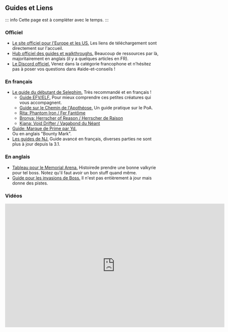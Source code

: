## Guides et Liens

::: info
Cette page est à compléter avec le temps.
:::

### Officiel

- [Le site officiel pour l'Europe et les US.](http://www.global.honkaiimpact3.com/)
  Les liens de téléchargement sont directement sur l'accueil.
- [Hub officiel des guides et walkthroughs.](https://walkthrough.honkaiimpact3.com/)
  Beaucoup de ressources par là, majoritairement en anglais (il y a quelques articles en FR).
- [Le Discord officiel.](https://discord.gg/hi3)
  Venez dans la catégorie francophone et n'hésitez pas à poser vos questions dans #aide-et-conseils !

### En français

- [Le guide du débutant de Selephim.](https://docs.google.com/document/d/1FNc-ugpD2wUcYAMhIdwc2lpv_pDKStGMJYChEhooBxI/edit)
  Très recommandé et en français !
  - [Guide EFV/ELF.](https://docs.google.com/document/d/1MVMdgblZ8w8dj0ifAms4dV7p7iedcmiXMHjEEakrJuw/edit)
    Pour mieux comprendre ces petites créatures qui vous accompagnent.
  - [Guide sur le Chemin de l'Apothéose.](https://walkthrough.honkaiimpact3.com/article/show/48/498)
    Un guide pratique sur le PoA.
  - [Rita: Phantom Iron / Fer Fantôme](https://docs.google.com/document/d/1S6brUuQh8a_T0kL9d9on1RElUq1I47mgza5ONnWfQK0/edit)
  - [Bronya: Herrscher of Reason / Herrscher de Raison](https://docs.google.com/document/d/1hn7h-oRvEhCtfCsBcaYze1rnBj0ekTI7SZ7bM7o7-rc/edit)
  - [Kiana: Void Drifter / Vagabond du Néant](https://docs.google.com/document/d/1l5_tet_Mofuie6BL8buRcx5iCdPVawoFrYipN6H8tJg/edit)
- [Guide: Marque de Prime par Yd.](https://docs.google.com/document/d/1-rrZJ31nmDDEjnHyYptME2DABDhssYmMZtC4XqNYvkY)  
  Ou en anglais "Bounty Mark".
- [Les guides de NJ.](https://docs.google.com/document/d/1azLtF8IRnLahK97ltakSs_V1cnfJp13YSnaxjX03Su0/edit)
  Guide avancé en français, diverses parties ne sont plus à jour depuis la 3.1.

### En anglais

- [Tableau pour le Memorial Arena.](https://docs.google.com/spreadsheets/d/e/2PACX-1vRUhYlLoEkAfh10SztZv0yn7KF83FP7DrtEVhYtztS7sFQNwVjD8jsrelGunE6L0BGqImfisavi_ELi/pubhtml?gid=0&single=true)
  Histoirede prendre une bonne valkyrie pour tel boss. Notez qu'il faut avoir un bon stuff quand même.
- [Guide pour les invasions de Boss.](https://drive.google.com/file/d/1GYJXV8hfG4v4LEfFFJNeYK5CU2z4cPPC/view)
  Il n'est pas entièrement à jour mais donne des pistes.

### Vidéos

<div class="videoWrapper">
  <iframe
    src="https://www.youtube.com/embed/?hl=fr&list=PLsFAgKMnW3BAoPyOcynSSFD_IAb49mlI6&listType=playlist&playsinline=1&color=white&iv_load_policy=3"
    width="720" height="405" frameborder="0" allowfullscreen></iframe>
</div>
